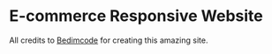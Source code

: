 # E-commerce Responsive Website

All credits to [Bedimcode](https://www.youtube.com/channel/UCgkDs77BoEhMIgRUB4MKrtQ) for creating this amazing site.
